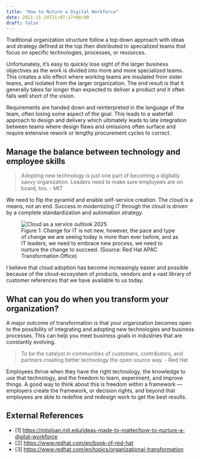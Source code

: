 ```yaml
---
title: "How to Nuture a Digital Workforce"
date: 2021-11-24T21:07:17+08:00
draft: false
---
```


Traditional organization structure follow a top down approach with ideas and strategy defined at the top then distributed to specialized teams that focus on specific technologies, processes, or resources.

Unfortunately, it’s easy to quickly lose sight of the larger business objectives as the work is divided into more and more specialized teams. This creates a silo effect where working teams are insulated from sister teams, and isolated from the larger organization. The end result is that it generally takes far longer than expected to deliver a product and it often falls well short of the vision.

Requirements are handed down and reinterpreted in the language of the team, often losing some aspect of the goal. This leads to a waterfall approach to design and delivery which ultimately leads to late integration between teams where design flaws and omissions often surface and require extensive rework or lengthy procurement cycles to correct.

## Manage the balance between technology and employee skills

> Adopting new technology is just one part of becoming a digitally savvy organization. Leaders need to make sure employees are on board, too. - MIT

We need to flip the pyramid and enable self-service creation. The cloud is a means, not an end. Success in modernizing IT through the cloud is driven by a complete standardization and automation strategy.

<figure>
  <img src="../images/how-to-nuture-a-digital-workforce.png" alt="Cloud as a service outlook 2025">
  <figcaption>Figure 1: Change for IT is not new, however, the pace and type of change we are seeing today is more than ever before, and as IT leaders, we need to embrace new process, we need to nurture the change to succeed. (Source: Red Hat APAC Transformation Office)</figcaption>
</figure>

I believe that cloud adoption has become increasingly easier and possible because of the cloud-ecosystem of products, vendors and a vast library of customer references that we have available to us today.

## What can you do when you transform your organization?
A major outcome of transformation is that your organization becomes open to the possibility of integrating and adopting new technologies and business processes. This can help you meet business goals in industries that are constantly evolving.



> To be the catalyst in communities of customers, contributors, and partners creating better technology the open source way. - Red Hat 

Employees thrive when they have the right technology, the knowledge to use that technology, and the freedom to learn, experiment, and improve things. A good way to think about this is freedom within a framework — employers create the framework, or decision rights, and beyond that employees are able to redefine and redesign work to get the best results.

## External References
- [1] https://mitsloan.mit.edu/ideas-made-to-matter/how-to-nurture-a-digital-workforce
- [2] https://www.redhat.com/en/book-of-red-hat
- [3] https://www.redhat.com/en/topics/organizational-transformation